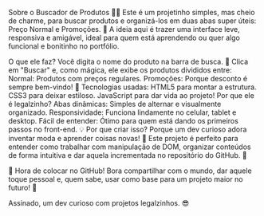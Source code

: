 Sobre o Buscador de Produtos 🛒✨
Este é um projetinho simples, mas cheio de charme, para buscar produtos e organizá-los em duas abas super úteis: Preço Normal e Promoções. 💸 A ideia aqui é trazer uma interface leve, responsiva e amigável, ideal para quem está aprendendo ou quer algo funcional e bonitinho no portfólio.

O que ele faz?
Você digita o nome do produto na barra de busca. 🔎
Clica em "Buscar" e, como mágica, ele exibe os produtos divididos entre:
Normal: Produtos com preços regulares.
Promoções: Porque desconto é sempre bem-vindo! 🙌
Tecnologias usadas:
HTML5 para montar a estrutura.
CSS3 para deixar estiloso.
JavaScript para dar vida ao projeto!
Por que ele é legalzinho?
Abas dinâmicas: Simples de alternar e visualmente organizado.
Responsividade: Funciona lindamente no celular, tablet e desktop.
Fácil de entender: Ótimo para quem está dando os primeiros passos no front-end.
💡 Por que criar isso?
Porque um dev curioso adora inventar moda e aprender coisas novas! 🎨 Este projeto é perfeito para entender como trabalhar com manipulação de DOM, organizar conteúdos de forma intuitiva e dar aquela incrementada no repositório do GitHub. 🚀

📂 Hora de colocar no GitHub!
Bora compartilhar com o mundo, dar aquele toque pessoal e, quem sabe, usar como base para um projeto maior no futuro! 🌟

Assinado, um dev curioso com projetos legalzinhos. 😎
